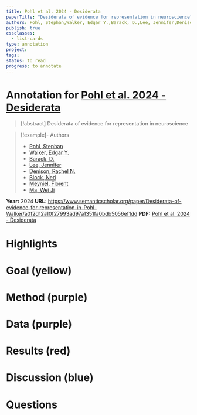 ```yaml
---
title: Pohl et al. 2024 - Desiderata
paperTitle: "Desiderata of evidence for representation in neuroscience"
authors: Pohl, Stephan,Walker, Edgar Y.,Barack, D.,Lee, Jennifer,Denison, Rachel N.,Block, Ned,Meyniel, Florent,Ma, Wei Ji
publish: true
cssclasses:
  - list-cards
type: annotation
project:
tags:
status: to read
progress: to annotate
---
```

# Annotation for [Pohl et al. 2024 - Desiderata](Papers/References/Pohl%20et%20al.%202024%20-%20Desiderata)

> [!abstract] Desiderata of evidence for representation in neuroscience

> [!example]- Authors
> - [Pohl, Stephan](Pohl%2C%20Stephan)
> - [Walker, Edgar Y.](Walker%2C%20Edgar%20Y.)
> - [Barack, D.](Barack%2C%20D.)
> - [Lee, Jennifer](Lee%2C%20Jennifer)
> - [Denison, Rachel N.](Denison%2C%20Rachel%20N.)
> - [Block, Ned](Block%2C%20Ned)
> - [Meyniel, Florent](Meyniel%2C%20Florent)
> - [Ma, Wei Ji](Ma%2C%20Wei%20Ji)

**Year:** 2024
**URL:** https://www.semanticscholar.org/paper/Desiderata-of-evidence-for-representation-in-Pohl-Walker/a0f2d12a10f27993ad97a1351fa0bdb5056ef1dd
**PDF:** [Pohl et al. 2024 - Desiderata](Papers/PDFs/Pohl%20et%20al.%202024%20-%20Desiderata%20of%20evidence%20for%20representation%20in%20neuroscience.pdf)

# Highlights


# Goal (yellow)


# Method (purple)


# Data (purple)


# Results (red)


# Discussion (blue)


# Questions

